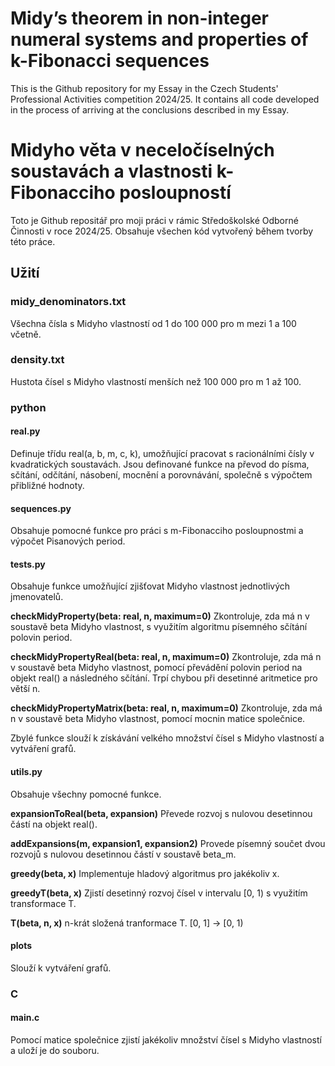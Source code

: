 # Midy’s theorem in non-integer numeral systems and properties of k-Fibonacci sequences

This is the Github repository for my Essay in the Czech Students' Professional Activities competition 2024/25. It contains all code developed in the process of arriving at the conclusions described in my Essay.

# Midyho věta v neceločíselných soustavách a vlastnosti k-Fibonacciho posloupností

Toto je Github repositář pro moji práci v rámic Středoškolské Odborné Činnosti v roce 2024/25. Obsahuje všechen kód vytvořený během tvorby této práce.

## Užití

### midy_denominators.txt

Všechna čísla s Midyho vlastností od 1 do 100 000 pro m mezi 1 a 100 včetně.

### density.txt

Hustota čísel s Midyho vlastností menších než 100 000 pro m 1 až 100.

### python

#### real.py

Definuje třídu real(a, b, m, c, k), umožňující pracovat s racionálními čísly v kvadratických soustavách. Jsou definované funkce na převod do písma, sčítání, odčítání, násobení, mocnění a porovnávání, společně s výpočtem přibližné hodnoty.

#### sequences.py

Obsahuje pomocné funkce pro práci s m-Fibonacciho posloupnostmi a výpočet Pisanových period.

#### tests.py

Obsahuje funkce umožňující zjišťovat Midyho vlastnost jednotlivých jmenovatelů.

**checkMidyProperty(beta: real, n, maximum=0)**
Zkontroluje, zda má n v soustavě beta Midyho vlastnost, s využitím algoritmu písemného sčítání polovin period.

**checkMidyPropertyReal(beta: real, n, maximum=0)**
Zkontroluje, zda má n v soustavě beta Midyho vlastnost, pomocí převádění polovin period na objekt real() a následného sčítání. Trpí chybou při desetinné aritmetice pro větší n.

**checkMidyPropertyMatrix(beta: real, n, maximum=0)**
Zkontroluje, zda má n v soustavě beta Midyho vlastnost, pomocí mocnin matice společnice.

Zbylé funkce slouží k získávání velkého množství čísel s Midyho vlastností a vytváření grafů.

#### utils.py

Obsahuje všechny pomocné funkce.

**expansionToReal(beta, expansion)**
Převede rozvoj s nulovou desetinnou částí na objekt real().

**addExpansions(m, expansion1, expansion2)**
Provede písemný součet dvou rozvojů s nulovou desetinnou částí v soustavě beta_m.

**greedy(beta, x)**
Implementuje hladový algoritmus pro jakékoliv x.

**greedyT(beta, x)**
Zjistí desetinný rozvoj čísel v intervalu [0, 1) s využitím transformace T.

**T(beta, n, x)**
n-krát složená tranformace T. [0, 1] -> [0, 1)

#### plots

Slouží k vytváření grafů.

### C

#### main.c

Pomocí matice společnice zjistí jakékoliv množství čísel s Midyho vlastností a uloží je do souboru.
